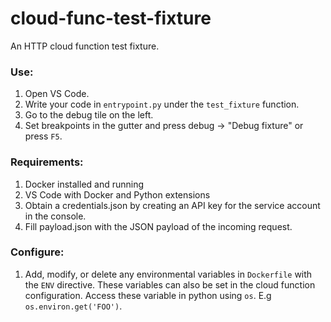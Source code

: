 # cloud-func-test-fixture
An HTTP cloud function test fixture.

### Use:
1) Open VS Code.
2) Write your code in `entrypoint.py` under the `test_fixture` function.
3) Go to the debug tile on the left.
4) Set breakpoints in the gutter and press debug -> "Debug fixture" or press `F5`.

### Requirements:
1) Docker installed and running
2) VS Code with Docker and Python extensions
3) Obtain a credentials.json by creating an API key for the service account in the console.
4) Fill payload.json with the JSON payload of the incoming request.

### Configure:

1) Add, modify, or delete any environmental variables in `Dockerfile` with the `ENV` directive.  These variables can also be set in the cloud function configuration.  Access these variable in python using `os`.  E.g `os.environ.get('FOO')`.

